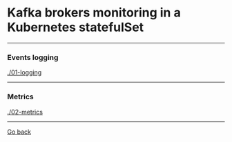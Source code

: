 # Kafka brokers monitoring in a Kubernetes statefulSet

--------------------------------------------------------------------------------

### Events logging

[./01-logging](./01-logging/)

--------------------------------------------------------------------------------

### Metrics

[./02-metrics](./02-metrics/)

--------------
[Go back](../)